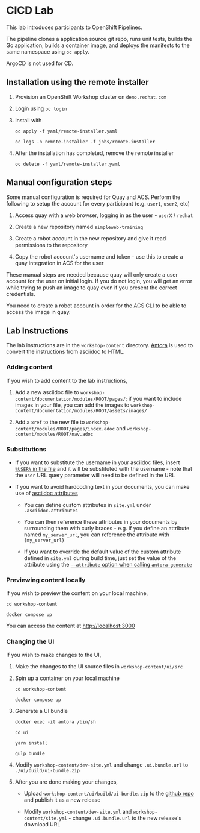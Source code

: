 # CICD Lab

This lab introduces participants to OpenShift Pipelines.

The pipeline clones a application source git repo, runs unit tests, builds the Go application, builds a container image, and deploys the manifests to the same namespace using `oc apply`.

ArgoCD is not used for CD.

## Installation using the remote installer

01. Provision an OpenShift Workshop cluster on `demo.redhat.com`

01. Login using `oc login`

01. Install with

		oc apply -f yaml/remote-installer.yaml

		oc logs -n remote-installer -f jobs/remote-installer

01. After the installation has completed, remove the remote installer

		oc delete -f yaml/remote-installer.yaml


## Manual configuration steps

Some manual configuration is required for Quay and ACS. Perform the following to setup the account for every participant (e.g. `user1`, `user2`, etc)

01. Access quay with a web browser, logging in as the user - `userX` / `redhat`

01. Create a new repository named `simpleweb-training`

01. Create a robot account in the new repository and give it read permissions to the repository

01. Copy the robot account's username and token - use this to create a quay integration in ACS for the user

These manual steps are needed because quay will only create a user account for the user on initial login. If you do not login, you will get an error while trying to push an image to quay even if you present the correct credentials.

You need to create a robot account in order for the ACS CLI to be able to access the image in quay.


## Lab Instructions

The lab instructions are in the `workshop-content` directory. [Antora](https://docs.antora.org/antora/latest/) is used to convert the instructions from asciidoc to HTML.


### Adding content

If you wish to add content to the lab instructions,

01. Add a new asciidoc file to `workshop-content/documentation/modules/ROOT/pages/`; if you want to include images in your file, you can add the images to `workshop-content/documentation/modules/ROOT/assets/images/`

01. Add a `xref` to the new file to `workshop-content/modules/ROOT/pages/index.adoc` and `workshop-content/modules/ROOT/nav.adoc`


### Substitutions

*   If you want to substitute the username in your asciidoc files, insert [`%USER%` in the file](https://redhat-scholars.github.io/build-course/rhs-build-course/extras.html#using-credentials) and it will be substituted with the username - note that the `user` URL query parameter will need to be defined in the URL

*   If you want to avoid hardcoding text in your documents, you can make use of [asciidoc attributes](https://docs.asciidoctor.org/asciidoc/latest/attributes/reference-attributes/#reference-custom)

	*   You can define custom attributes in `site.yml` under `.asciidoc.attributes`

	*   You can then reference these attributes in your documents by surrounding them with curly braces - e.g. if you define an attribute named `my_server_url`, you can reference the attribute with `{my_server_url}`

	*   If you want to override the default value of the custom attribute defined in `site.yml` during build time, just set the value of the attribute using the [`--attribute` option when calling `antora generate`](https://docs.antora.org/antora/latest/cli/options/#generate-options)


### Previewing content locally

If you wish to preview the content on your local machine,

	cd workshop-content

	docker compose up

You can access the content at <http://localhost:3000>


### Changing the UI

If you wish to make changes to the UI,

01. Make the changes to the UI source files in `workshop-content/ui/src`

01. Spin up a container on your local machine

		cd workshop-content

		docker compose up

01. Generate a UI bundle

		docker exec -it antora /bin/sh

		cd ui

		yarn install

		gulp bundle

01. Modify `workshop-content/dev-site.yml` and change `.ui.bundle.url` to `./ui/build/ui-bundle.zip`

01. After you are done making your changes,

	*   Upload `workshop-content/ui/build/ui-bundle.zip` to the [github repo](https://github.com/rhsgsa/cicd-lab/) and publish it as a new release

	*   Modify `workshop-content/dev-site.yml` and `workshop-content/site.yml` - change `.ui.bundle.url` to the new release's download URL
